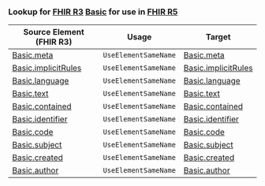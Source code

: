 ### Lookup for [FHIR R3](https://hl7.org/fhir/STU3/) [Basic](https://hl7.org/fhir/STU3/Basic.html) for use in [FHIR R5](https://hl7.org/fhir/R5/)

| Source Element (FHIR R3) | Usage | Target |
| -------------- | ----- | ------ |
| [Basic.meta](https://hl7.org/fhir/STU3/Basic.html#resource) | `UseElementSameName` | [Basic.meta](https://hl7.org/fhir/R5/Basic.html#resource) |
| [Basic.implicitRules](https://hl7.org/fhir/STU3/Basic.html#resource) | `UseElementSameName` | [Basic.implicitRules](https://hl7.org/fhir/R5/Basic.html#resource) |
| [Basic.language](https://hl7.org/fhir/STU3/Basic.html#resource) | `UseElementSameName` | [Basic.language](https://hl7.org/fhir/R5/Basic.html#resource) |
| [Basic.text](https://hl7.org/fhir/STU3/Basic.html#resource) | `UseElementSameName` | [Basic.text](https://hl7.org/fhir/R5/Basic.html#resource) |
| [Basic.contained](https://hl7.org/fhir/STU3/Basic.html#resource) | `UseElementSameName` | [Basic.contained](https://hl7.org/fhir/R5/Basic.html#resource) |
| [Basic.identifier](https://hl7.org/fhir/STU3/Basic.html#resource) | `UseElementSameName` | [Basic.identifier](https://hl7.org/fhir/R5/Basic.html#resource) |
| [Basic.code](https://hl7.org/fhir/STU3/Basic.html#resource) | `UseElementSameName` | [Basic.code](https://hl7.org/fhir/R5/Basic.html#resource) |
| [Basic.subject](https://hl7.org/fhir/STU3/Basic.html#resource) | `UseElementSameName` | [Basic.subject](https://hl7.org/fhir/R5/Basic.html#resource) |
| [Basic.created](https://hl7.org/fhir/STU3/Basic.html#resource) | `UseElementSameName` | [Basic.created](https://hl7.org/fhir/R5/Basic.html#resource) |
| [Basic.author](https://hl7.org/fhir/STU3/Basic.html#resource) | `UseElementSameName` | [Basic.author](https://hl7.org/fhir/R5/Basic.html#resource) |
